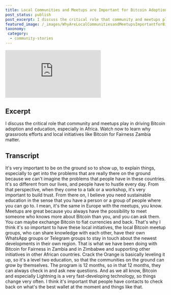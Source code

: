 ```yaml
---
title: Local Communities and Meetups are Important for Bitcoin Adoption
post_status: publish
post_excerpt: I discuss the critical role that community and meetups play in driving Bitcoin adoption and education.
featured_image: /_images/WhyAreLocalCommunitiesandMeetupsImportantforBitcoinAdoption.jpg
taxonomy:
 category:
  - community-stories
---
```


<iframe src="https://player.vimeo.com/video/1021343626?badge=0&amp;autopause=0&amp;player_id=0&amp;app_id=58479" frameborder="0" allow="autoplay; fullscreen; picture-in-picture; clipboard-write; encrypted-media" title="Why Are Local Communities and Meetups Important for Bitcoin Adoption？"></iframe>

<div style="margin-bottom:30px;"></div>

## Excerpt

I discuss the critical role that community and meetups play in driving Bitcoin adoption and education, especially in Africa. Watch now to learn why grassroots efforts and local initiatives like Bitcoin for Fairness Zambia matter.

## Transcript

It's very important to be on the ground so to show up, to explain things, especially to get into the problems that are really there on the ground because we can't imagine the problems that people have in these countries. It's so different from our lives, and people have to hustle every day. From that perspective, when they come to a talk or a workshop, it's very important to build trust. From there on, I believe you need sustainable education in the sense that you have a person or a group of people where you can go to. I mean, it's the same in Europe with the meetups, you know. Meetups are great because you always have the possibility to meet someone who knows more about Bitcoin than you, and you can ask them. You can maybe exchange Bitcoin to fiat currencies and back. That's why I think it's so important to have these local initiatives, the local Bitcoin meetup groups, who can share knowledge with each other, have their own WhatsApp groups or Telegram groups to stay in touch about the newest developments in their own region. That is what we have been doing with Bitcoin for Fairness in Zambia and in Zimbabwe and supporting other initiatives in other African countries. Crack the Orange is basically leveling it up, so it's a level two education, so that the communities on the ground can grow by themselves. The program is 12 months, so in that 12 months, they can always check in and ask new questions. And as we all know, Bitcoin and especially Lightning is a very fast-developing technology, so things change very often. I think it's important that people have contacts to check back on what's the best wallet at the moment and things like that. 